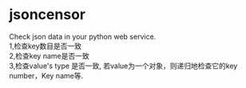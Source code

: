 # jsoncensor
Check json data in your python web service.
<br>
1,检查key数目是否一致 <br>
2,检查key name是否一致 <br>
3,检查value's type 是否一致, 若value为一个对象，则递归地检查它的key number，Key name等. <br>
